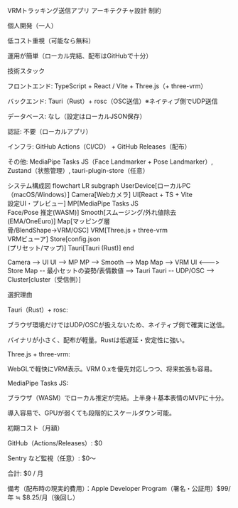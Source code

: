 VRMトラッキング送信アプリ アーキテクチャ設計
制約

個人開発（一人）

低コスト重視（可能なら無料）

運用が簡単（ローカル完結、配布はGitHubで十分）

技術スタック

フロントエンド: TypeScript + React / Vite + Three.js（+ three-vrm）

バックエンド: Tauri（Rust）+ rosc（OSC送信）※ネイティブ側でUDP送信

データベース: なし（設定はローカルJSON保存）

認証: 不要（ローカルアプリ）

インフラ: GitHub Actions（CI/CD） + GitHub Releases（配布）

その他: MediaPipe Tasks JS（Face Landmarker + Pose Landmarker）, Zustand（状態管理）, tauri-plugin-store（任意）

システム構成図
flowchart LR
  subgraph UserDevice[ローカルPC（macOS/Windows）]
    Camera[Webカメラ]
    UI[React + TS + Vite<br/>設定UI・プレビュー]
    MP[MediaPipe Tasks JS<br/>Face/Pose 推定(WASM)]
    Smooth[スムージング/外れ値除去<br/>(EMA/OneEuro)]
    Map[マッピング層<br/>骨/BlendShape→VRM/OSC]
    VRM[Three.js + three-vrm<br/>VRMビューア]
    Store[config.json<br/>(プリセット/マップ)]
    Tauri[Tauri (Rust)]
  end

  Camera --> UI
  UI --> MP
  MP --> Smooth --> Map
  Map --> VRM
  UI <---> Store
  Map -- 最小セットの姿勢/表情数値 --> Tauri
  Tauri -- UDP/OSC --> Cluster[cluster（受信側）]

選択理由

Tauri（Rust）+ rosc:

ブラウザ環境だけではUDP/OSCが扱えないため、ネイティブ側で確実に送信。

バイナリが小さく、配布が軽量。Rustは低遅延・安定性に強い。

Three.js + three-vrm:

WebGLで軽快にVRM表示。VRM 0.xを優先対応しつつ、将来拡張も容易。

MediaPipe Tasks JS:

ブラウザ（WASM）でローカル推定が完結。上半身＋基本表情のMVPに十分。

導入容易で、GPUが弱くても段階的にスケールダウン可能。

初期コスト（月額）

GitHub（Actions/Releases）: $0

Sentry など監視（任意）: $0〜

合計: $0 / 月

備考（配布時の現実的費用）：Apple Developer Program（署名・公証用）$99/年 ≒ $8.25/月（後回し）